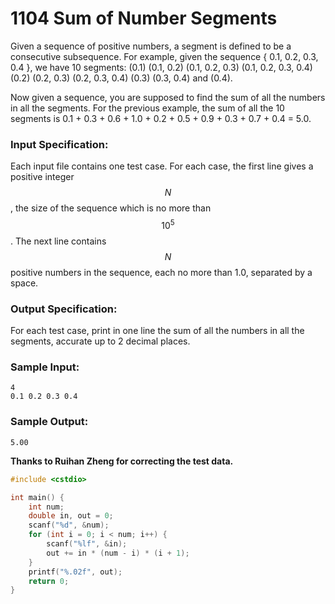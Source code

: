 # 1104 Sum of Number Segments
Given a sequence of positive numbers, a segment is defined to be a consecutive subsequence. For example, given the sequence { 0.1, 0.2, 0.3, 0.4 }, we have 10 segments: (0.1) (0.1, 0.2) (0.1, 0.2, 0.3) (0.1, 0.2, 0.3, 0.4) (0.2) (0.2, 0.3) (0.2, 0.3, 0.4) (0.3) (0.3, 0.4) and (0.4).

Now given a sequence, you are supposed to find the sum of all the numbers in all the segments. For the previous example, the sum of all the 10 segments is 0.1 + 0.3 + 0.6 + 1.0 + 0.2 + 0.5 + 0.9 + 0.3 + 0.7 + 0.4 = 5.0.

### Input Specification:

Each input file contains one test case. For each case, the first line gives a positive integer $$N$$, the size of the sequence which is no more than $$10^5$$. The next line contains $$N$$ positive numbers in the sequence, each no more than 1.0, separated by a space.

### Output Specification:

For each test case, print in one line the sum of all the numbers in all the segments, accurate up to 2 decimal places.

### Sample Input:
```in
4
0.1 0.2 0.3 0.4
```

### Sample Output:
```out
5.00
```

**Thanks to Ruihan Zheng for correcting the test data.**
```cpp
#include <cstdio>

int main() {
	int num;
	double in, out = 0;
	scanf("%d", &num);
	for (int i = 0; i < num; i++) {
		scanf("%lf", &in);
		out += in * (num - i) * (i + 1);
	}
	printf("%.02f", out);
	return 0;
}
```
